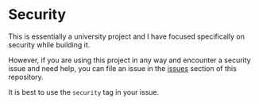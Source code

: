 # Security

This is essentially a university project and I have focused specifically on security while building it.

However, if you are using this project in any way and encounter a security issue and need help, you can file an issue in the [issues](https://github.com/AryaFardmanesh/TakShop/issues) section of this repository.

It is best to use the `security` tag in your issue.
